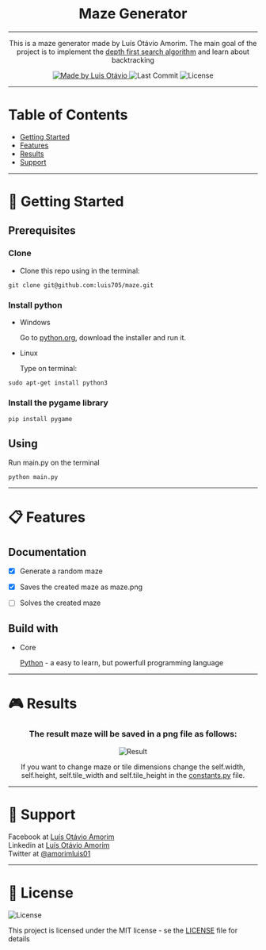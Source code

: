 <h1 align="center">Maze Generator</h1>

---

<p align="center">
  This is a maze generator made by Luís Otávio Amorim. The main goal of the project is to implement the
  <a href="https://en.wikipedia.org/wiki/Maze_generation_algorithm#Depth-first_search">depth first search algorithm</a>
  and learn about backtracking
</p>

<p align="center">

  <a href="https://github.com/luis705">
    <img alt="Made by Luis Otávio" src="https://img.shields.io/badge/made%20by-Luís%20Otávio%20Amorim-brightgreen">
  </a>

  <img alt="Last Commit" src="https://img.shields.io/badge/last%20commit-june%202020-yellowgreen">

  <img alt="License" src="https://img.shields.io/badge/license-MIT-%2304D361">

</p>

---

# Table of Contents
<ul>
	<li><a href="#-getting-started">Getting Started</a></li>
	<li><a href="#-features">Features</a></li>
	<li><a href="#-results">Results</a></li>
	<li><a href="#-support">Support</a></li>
</ul>

---

# 🚀 Getting Started</h1>
<h2> Prerequisites </h2>

<h3>Clone</h3>
<ul>
	<li>Clone this repo using in the terminal:
</ul>

```
git clone git@github.com:luis705/maze.git
```
<h3>Install python</h3>
<ul>
	<li>Windows
		<p>Go to <a href="http://python.org/download">python.org</a>, download the installer and run it.</p>
	</li>
	<li>Linux
		<p>Type on terminal:</p>
	</li>
</ul>

```
sudo apt-get install python3
```

<h3>Install the pygame library</h3>

```
pip install pygame
```

<h2>Using</h2>

<p>Run main.py on the terminal</p>

```
python main.py
```

---

# 📋 Features</h1>

<h2> Documentation </h2>

- [X] Generate a random maze
- [X] Saves the created maze as maze.png
- [ ] Solves the created maze


<h2> Build with</h2>
<ul>
	<li>Core
		<p><a href="python.org">Python</a> - a easy to learn, but powerfull programming language
</ul>

---

# 🎮 Results</h1>
<h3 align="center">
  The result maze will be saved in a png file as follows:
</h3>

<p align="center">
  <img alt="Result" src="https://github.com/luis705/maze/blob/master/maze.png">
 </p>

<p align="center">
  If you want to change maze or tile dimensions change the self.width, self.height, self.tile_width and self.tile_height in the <a href=https://github.com/luis705/maze/blob/master/constants.py>constants.py</a> file.
</p>

---

# 📌 Support</h1>
Facebook at <a href="https://www.facebook.com/luisotavio.amorim.3">Luís Otávio Amorim</a><br>
Linkedin at <a href="https://www.linkedin.com/in/lu%C3%ADs-ot%C3%A1vio-lopes-amorim-252494199/"> Luís Otávio Amorim</a><br>
Twitter at <a href="https://twitter.com/amorimluis01">@amorimluis01</a>

---

# 📝 License </h1>

<img alt="License" src="https://img.shields.io/badge/license-MIT-%2304D361">

This project is licensed under the MIT license - se the <a href="https://github.com/luis705/twitter-bot/blob/master/LICENSE">LICENSE</a> file for details
